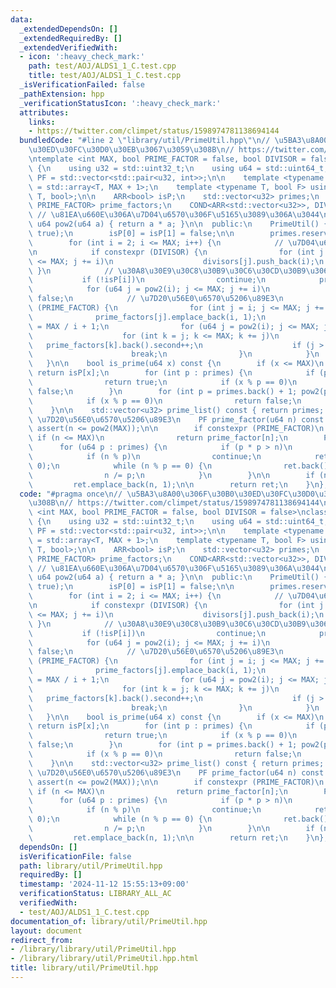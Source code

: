 ```yaml
---
data:
  _extendedDependsOn: []
  _extendedRequiredBy: []
  _extendedVerifiedWith:
  - icon: ':heavy_check_mark:'
    path: test/AOJ/ALDS1_1_C.test.cpp
    title: test/AOJ/ALDS1_1_C.test.cpp
  _isVerificationFailed: false
  _pathExtension: hpp
  _verificationStatusIcon: ':heavy_check_mark:'
  attributes:
    links:
    - https://twitter.com/climpet/status/1598974781138694144
  bundledCode: "#line 2 \"library/util/PrimeUtil.hpp\"\n// \u5BA3\u8A00\u306F\u30B0\
    \u30ED\u30FC\u30D0\u30EB\u3067\u3059\u308B\n// https://twitter.com/climpet/status/1598974781138694144\n\
    \ntemplate <int MAX, bool PRIME_FACTOR = false, bool DIVISOR = false>\nclass PrimeUtil\
    \ {\n    using u32 = std::uint32_t;\n    using u64 = std::uint64_t;\n    using\
    \ PF = std::vector<std::pair<u32, int>>;\n\n    template <typename T> using ARR\
    \ = std::array<T, MAX + 1>;\n    template <typename T, bool F> using COND = std::conditional_t<F,\
    \ T, bool>;\n\n    ARR<bool> isP;\n    std::vector<u32> primes;\n    COND<ARR<PF>,\
    \ PRIME_FACTOR> prime_factors;\n    COND<ARR<std::vector<u32>>, DIVISOR> divisors;\
    \ // \u81EA\u660E\u306A\u7D04\u6570\u306F\u5165\u3089\u306A\u3044\n\n    static\
    \ u64 pow2(u64 a) { return a * a; }\n\n  public:\n    PrimeUtil() {\n        std::ranges::fill(isP,\
    \ true);\n        isP[0] = isP[1] = false;\n\n        primes.reserve(MAX / 10);\n\
    \        for (int i = 2; i <= MAX; i++) {\n            // \u7D04\u6570\u5217\u6319\
    \n            if constexpr (DIVISOR) {\n                for (int j = 2 * i; j\
    \ <= MAX; j += i)\n                    divisors[j].push_back(i);\n           \
    \ }\n            // \u30A8\u30E9\u30C8\u30B9\u30C6\u30CD\u30B9\u306E\u7BE9\n \
    \           if (!isP[i])\n                continue;\n            primes.push_back(i);\n\
    \            for (u64 j = pow2(i); j <= MAX; j += i)\n                isP[j] =\
    \ false;\n            // \u7D20\u56E0\u6570\u5206\u89E3\n            if constexpr\
    \ (PRIME_FACTOR) {\n                for (int j = i; j <= MAX; j += i)\n      \
    \              prime_factors[j].emplace_back(i, 1);\n                int limit\
    \ = MAX / i + 1;\n                for (u64 j = pow2(i); j <= MAX; j *= i) {\n\
    \                    for (int k = j; k <= MAX; k += j)\n                     \
    \   prime_factors[k].back().second++;\n                    if (j > limit)\n  \
    \                      break;\n                }\n            }\n        }\n \
    \   }\n\n    bool is_prime(u64 x) const {\n        if (x <= MAX)\n           \
    \ return isP[x];\n        for (int p : primes) {\n            if (pow2(p) > x)\n\
    \                return true;\n            if (x % p == 0)\n                return\
    \ false;\n        }\n        for (int p = primes.back() + 1; pow2(p) <= x; p++)\n\
    \            if (x % p == 0)\n                return false;\n        return true;\n\
    \    }\n\n    std::vector<u32> prime_list() const { return primes; }\n\n    //\
    \ \u7D20\u56E0\u6570\u5206\u89E3\n    PF prime_factor(u64 n) const {\n       \
    \ assert(n <= pow2(MAX));\n\n        if constexpr (PRIME_FACTOR)\n           \
    \ if (n <= MAX)\n                return prime_factor[n];\n        PF ret;\n  \
    \      for (u64 p : primes) {\n            if (p * p > n)\n                break;\n\
    \            if (n % p)\n                continue;\n            ret.emplace_back(p,\
    \ 0);\n            while (n % p == 0) {\n                ret.back().second++;\n\
    \                n /= p;\n            }\n        }\n\n        if (n > 1)\n   \
    \         ret.emplace_back(n, 1);\n\n        return ret;\n    }\n};\n"
  code: "#pragma once\n// \u5BA3\u8A00\u306F\u30B0\u30ED\u30FC\u30D0\u30EB\u3067\u3059\
    \u308B\n// https://twitter.com/climpet/status/1598974781138694144\n\ntemplate\
    \ <int MAX, bool PRIME_FACTOR = false, bool DIVISOR = false>\nclass PrimeUtil\
    \ {\n    using u32 = std::uint32_t;\n    using u64 = std::uint64_t;\n    using\
    \ PF = std::vector<std::pair<u32, int>>;\n\n    template <typename T> using ARR\
    \ = std::array<T, MAX + 1>;\n    template <typename T, bool F> using COND = std::conditional_t<F,\
    \ T, bool>;\n\n    ARR<bool> isP;\n    std::vector<u32> primes;\n    COND<ARR<PF>,\
    \ PRIME_FACTOR> prime_factors;\n    COND<ARR<std::vector<u32>>, DIVISOR> divisors;\
    \ // \u81EA\u660E\u306A\u7D04\u6570\u306F\u5165\u3089\u306A\u3044\n\n    static\
    \ u64 pow2(u64 a) { return a * a; }\n\n  public:\n    PrimeUtil() {\n        std::ranges::fill(isP,\
    \ true);\n        isP[0] = isP[1] = false;\n\n        primes.reserve(MAX / 10);\n\
    \        for (int i = 2; i <= MAX; i++) {\n            // \u7D04\u6570\u5217\u6319\
    \n            if constexpr (DIVISOR) {\n                for (int j = 2 * i; j\
    \ <= MAX; j += i)\n                    divisors[j].push_back(i);\n           \
    \ }\n            // \u30A8\u30E9\u30C8\u30B9\u30C6\u30CD\u30B9\u306E\u7BE9\n \
    \           if (!isP[i])\n                continue;\n            primes.push_back(i);\n\
    \            for (u64 j = pow2(i); j <= MAX; j += i)\n                isP[j] =\
    \ false;\n            // \u7D20\u56E0\u6570\u5206\u89E3\n            if constexpr\
    \ (PRIME_FACTOR) {\n                for (int j = i; j <= MAX; j += i)\n      \
    \              prime_factors[j].emplace_back(i, 1);\n                int limit\
    \ = MAX / i + 1;\n                for (u64 j = pow2(i); j <= MAX; j *= i) {\n\
    \                    for (int k = j; k <= MAX; k += j)\n                     \
    \   prime_factors[k].back().second++;\n                    if (j > limit)\n  \
    \                      break;\n                }\n            }\n        }\n \
    \   }\n\n    bool is_prime(u64 x) const {\n        if (x <= MAX)\n           \
    \ return isP[x];\n        for (int p : primes) {\n            if (pow2(p) > x)\n\
    \                return true;\n            if (x % p == 0)\n                return\
    \ false;\n        }\n        for (int p = primes.back() + 1; pow2(p) <= x; p++)\n\
    \            if (x % p == 0)\n                return false;\n        return true;\n\
    \    }\n\n    std::vector<u32> prime_list() const { return primes; }\n\n    //\
    \ \u7D20\u56E0\u6570\u5206\u89E3\n    PF prime_factor(u64 n) const {\n       \
    \ assert(n <= pow2(MAX));\n\n        if constexpr (PRIME_FACTOR)\n           \
    \ if (n <= MAX)\n                return prime_factor[n];\n        PF ret;\n  \
    \      for (u64 p : primes) {\n            if (p * p > n)\n                break;\n\
    \            if (n % p)\n                continue;\n            ret.emplace_back(p,\
    \ 0);\n            while (n % p == 0) {\n                ret.back().second++;\n\
    \                n /= p;\n            }\n        }\n\n        if (n > 1)\n   \
    \         ret.emplace_back(n, 1);\n\n        return ret;\n    }\n};\n"
  dependsOn: []
  isVerificationFile: false
  path: library/util/PrimeUtil.hpp
  requiredBy: []
  timestamp: '2024-11-12 15:55:13+09:00'
  verificationStatus: LIBRARY_ALL_AC
  verifiedWith:
  - test/AOJ/ALDS1_1_C.test.cpp
documentation_of: library/util/PrimeUtil.hpp
layout: document
redirect_from:
- /library/library/util/PrimeUtil.hpp
- /library/library/util/PrimeUtil.hpp.html
title: library/util/PrimeUtil.hpp
---
```

